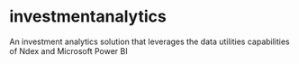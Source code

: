 # investmentanalytics
An investment analytics solution that leverages the data utilities capabilities of Ndex and Microsoft Power BI
